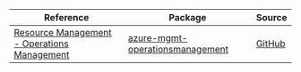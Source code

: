 | Reference | Package | Source |
|---|---|---|
|[Resource Management - Operations Management](mgmt-operationsmanagement-readme.md)|[azure-mgmt-operationsmanagement](https://pypi.org/project/azure-mgmt-operationsmanagement)|[GitHub](https://github.com/Azure/azure-sdk-for-python)|
